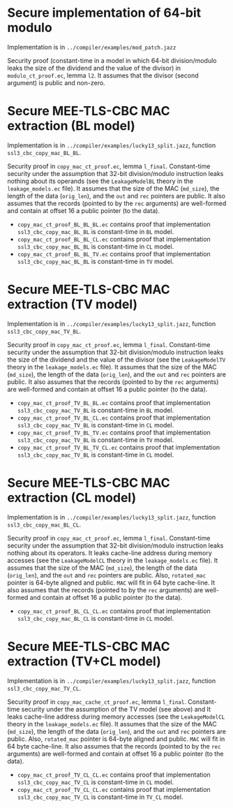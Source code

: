 # Secure implementation of 64-bit modulo

Implementation is in `../compiler/examples/mod_patch.jazz`

Security proof (constant-time in a model in which 64-bit division/modulo leaks the size of the dividend and the value of the divisor) in `modulo_ct_proof.ec`, lemma `l2`.
It assumes that the divisor (second argument) is public and non-zero.

# Secure MEE-TLS-CBC MAC extraction (BL model)

Implementation is in `../compiler/examples/lucky13_split.jazz`, function `ssl3_cbc_copy_mac_BL_BL`.

Security proof in `copy_mac_ct_proof.ec`, lemma `l_final`.
Constant-time security under the assumption that 32-bit division/modulo instruction leaks nothing about its operands (see the `LeakageModelBL` theory in the `leakage_models.ec` file).
It assumes that the size of the MAC (`md_size`), the length of the data (`orig_len`), and the `out` and `rec` pointers are public.
It also assumes that the records (pointed to by the `rec` arguments) are well-formed and contain at offset 16 a public pointer (to the data).

- `copy_mac_ct_proof_BL_BL_BL.ec` contains proof that implementation `ssl3_cbc_copy_mac_BL_BL` is constant-time in `BL` model.
- `copy_mac_ct_proof_BL_BL_CL.ec` contains proof that implementation `ssl3_cbc_copy_mac_BL_BL` is constant-time in `CL` model.
- `copy_mac_ct_proof_BL_BL_TV.ec` contains proof that implementation `ssl3_cbc_copy_mac_BL_BL` is constant-time in `TV` model.

# Secure MEE-TLS-CBC MAC extraction (TV model)

Implementation is in `../compiler/examples/lucky13_split.jazz`, function `ssl3_cbc_copy_mac_TV_BL`.

Security proof in `copy_mac_ct_proof.ec`, lemma `l_final`.
Constant-time security under the assumption that 32-bit division/modulo instruction leaks the size of the dividend and the value of the divisor (see the `LeakageModelTV` theory in the `leakage_models.ec` file).
It assumes that the size of the MAC (`md_size`), the length of the data (`orig_len`), and the `out` and `rec` pointers are public.
It also assumes that the records (pointed to by the `rec` arguments) are well-formed and contain at offset 16 a public pointer (to the data).

- `copy_mac_ct_proof_TV_BL_BL.ec` contains proof that implementation `ssl3_cbc_copy_mac_TV_BL` is constant-time in `BL` model.
- `copy_mac_ct_proof_TV_BL_CL.ec` contains proof that implementation `ssl3_cbc_copy_mac_TV_BL` is constant-time in `CL` model.
- `copy_mac_ct_proof_TV_BL_TV.ec` contains proof that implementation `ssl3_cbc_copy_mac_TV_BL` is constant-time in `TV` model.
- `copy_mac_ct_proof_TV_BL_TV_CL.ec` contains proof that implementation `ssl3_cbc_copy_mac_TV_BL` is constant-time in `CL` model.

# Secure MEE-TLS-CBC MAC extraction (CL model)

Implementation is in `../compiler/examples/lucky13_split.jazz`, function `ssl3_cbc_copy_mac_BL_CL`.

Security proof in `copy_mac_ct_proof.ec`, lemma `l_final`.
Constant-time security under the assumption that 32-bit division/modulo instruction leaks nothing about its operators. It leaks cache-line address during memory accesses (see the `LeakageModelCL` theory in the `leakage_models.ec` file).
It assumes that the size of the MAC (`md_size`), the length of the data (`orig_len`), and the `out` and `rec` pointers are public. Also, `rotated_mac` pointer is 64-byte aligned and public. `MAC` will fit in 64 byte cache-line.
It also assumes that the records (pointed to by the `rec` arguments) are well-formed and contain at offset 16 a public pointer (to the data).

- `copy_mac_ct_proof_BL_CL_CL.ec` contains proof that implementation `ssl3_cbc_copy_mac_BL_CL` is constant-time in `CL` model.

# Secure MEE-TLS-CBC MAC extraction (TV+CL model)

Implementation is in `../compiler/examples/lucky13_split.jazz`, function `ssl3_cbc_copy_mac_TV_CL`.

Security proof in `copy_mac_cache_ct_proof.ec`, lemma `l_final`.
Constant-time security under the assumption of the TV model (see above) and It leaks cache-line address during memory accesses (see the `LeakageModelCL` theory in the `leakage_models.ec` file).
It assumes that the size of the MAC (`md_size`), the length of the data (`orig_len`), and the `out` and `rec` pointers are public. Also, `rotated_mac` pointer is 64-byte aligned and public. `MAC` will fit in 64 byte cache-line.
It also assumes that the records (pointed to by the `rec` arguments) are well-formed and contain at offset 16 a public pointer (to the data).

- `copy_mac_ct_proof_TV_CL_CL.ec` contains proof that implementation `ssl3_cbc_copy_mac_TV_CL` is constant-time in `CL` model.
- `copy_mac_ct_proof_TV_CL_CL.ec` contains proof that implementation `ssl3_cbc_copy_mac_TV_CL` is constant-time in `TV_CL` model.